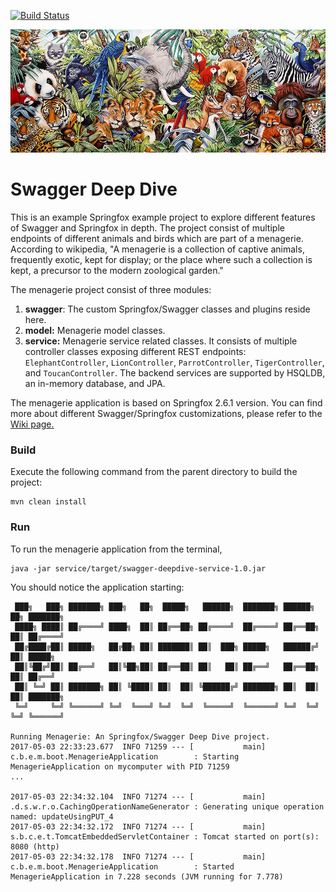 [![Build Status][travis-badge]][travis-badge-url]

![](./img/menagerie.jpg)

Swagger Deep Dive
======================
This is an example Springfox example project to explore different features of Swagger and Springfox in depth. 
The project consist of multiple endpoints of different animals and birds which are part of a menagerie. According to wikipedia, 
"A menagerie is a collection of captive animals, frequently exotic, kept for display; or the place where such a 
collection is kept, a precursor to the modern zoological garden."

The menagerie project consist of three modules:

1. **swagger**: The custom Springfox/Swagger classes and plugins reside here.
1. **model:** Menagerie model classes.
1. **service:** Menagerie service related classes. It consists of multiple controller classes exposing different REST 
endpoints: `ElephantController`, `LionController`, `ParrotController`, `TigerController`, and `ToucanController`. 
The backend services are supported by HSQLDB, an in-memory database, and JPA.

The menagerie application is based on Springfox 2.6.1 version. You can find more about different Swagger/Springfox 
customizations, please refer to the [Wiki page.](https://github.com/indrabasak/swagger-deepdive/wiki)

### Build
Execute the following command from the parent directory to build the project:
```
mvn clean install
```

### Run
To run the menagerie application from the terminal,
```
java -jar service/target/swagger-deepdive-service-1.0.jar
```

You should notice the application starting:
```
 ███╗   ███╗ ███████╗ ███╗   ██╗  █████╗   ██████╗  ███████╗ ██████╗  ██╗ ███████╗
 ████╗ ████║ ██╔════╝ ████╗  ██║ ██╔══██╗ ██╔════╝  ██╔════╝ ██╔══██╗ ██║ ██╔════╝
 ██╔████╔██║ █████╗   ██╔██╗ ██║ ███████║ ██║  ███╗ █████╗   ██████╔╝ ██║ █████╗
 ██║╚██╔╝██║ ██╔══╝   ██║╚██╗██║ ██╔══██║ ██║   ██║ ██╔══╝   ██╔══██╗ ██║ ██╔══╝
 ██║ ╚═╝ ██║ ███████╗ ██║ ╚████║ ██║  ██║ ╚██████╔╝ ███████╗ ██║  ██║ ██║ ███████╗
 ╚═╝     ╚═╝ ╚══════╝ ╚═╝  ╚═══╝ ╚═╝  ╚═╝  ╚═════╝  ╚══════╝ ╚═╝  ╚═╝ ╚═╝ ╚══════╝

Running Menagerie: An Springfox/Swagger Deep Dive project.
2017-05-03 22:33:23.677  INFO 71259 --- [           main] c.b.e.m.boot.MenagerieApplication        : Starting MenagerieApplication on mycomputer with PID 71259
...

2017-05-03 22:34:32.104  INFO 71274 --- [           main] .d.s.w.r.o.CachingOperationNameGenerator : Generating unique operation named: updateUsingPUT_4
2017-05-03 22:34:32.172  INFO 71274 --- [           main] s.b.c.e.t.TomcatEmbeddedServletContainer : Tomcat started on port(s): 8080 (http)
2017-05-03 22:34:32.178  INFO 71274 --- [           main] c.b.e.m.boot.MenagerieApplication        : Started MenagerieApplication in 7.228 seconds (JVM running for 7.778)
```

[travis-badge]: https://travis-ci.org/indrabasak/swagger-deepdive.svg?branch=master
[travis-badge-url]: https://travis-ci.org/indrabasak/swagger-deepdive/